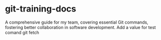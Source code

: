 # git-training-docs
A comprehensive guide for my team, covering essential Git commands, fostering better collaboration in software development.
Add a value for test comand git fetch
